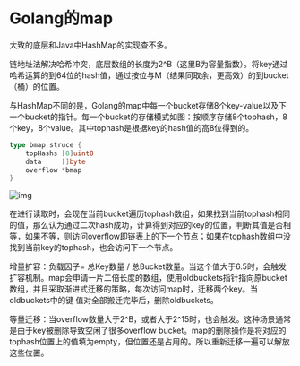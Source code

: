 # Golang的map

大致的底层和Java中HashMap的实现查不多。

链地址法解决哈希冲突，底层数组的长度为2^B（这里B为容量指数）。将key通过哈希运算的到64位的hash值，通过按位与M（结果同取余，更高效）的到bucket（桶）的位置。

与HashMap不同的是，Golang的map中每一个bucket存储8个key-value以及下一个bucket的指针。每一个bucket的存储模式如图：按顺序存储8个tophash，8个key，8个value。其中tophash是根据key的hash值的高8位得到的。

```Go
type bmap struce {
    topHashs [8]uint8
    data     []byte
    overflow *bmap
}
```

![img](https://pz5mjaloly.feishu.cn/space/api/box/stream/download/asynccode/?code=YzA2MjFkMmIwMTRmOGIzYjYwOGJjMDRlNmM0Yzg4MWFfT1I0OE9oZnJENWlwZzJlYm5zWFVkeU9Bd1FQazRyeWVfVG9rZW46Ym94Y25JdzVqa2FWQjVjTXFhR25XSGU3amhnXzE2NzcwMjk5NzQ6MTY3NzAzMzU3NF9WNA)

在进行读取时，会现在当前bucket遍历tophash数组，如果找到当前tophash相同的值，那么认为通过二次hash成功，计算得到对应的key的位置，判断其值是否相等，如果不等，则访问overflow即链表上的下一个节点；如果在tophash数组中没找到当前key的tophash，也会访问下一个节点。

增量扩容：负载因子= 总Key数量 / 总Bucket数量。当这个值大于6.5时，会触发扩容机制。map会申请一片二倍长度的数组，使用oldbuckets指针指向原bucket数组，并且采取渐进式迁移的策略，每次访问map时，迁移两个key。当oldbuckets中的键 值对全部搬迁完毕后，删除oldbuckets。

等量迁移：当overflow数量大于2^B，或者大于2^15时，也会触发。这种场景通常是由于key被删除导致空闲了很多overflow bucket。map的删除操作是将对应的tophash位置上的值填为empty，但位置还是占用的。所以重新迁移一遍可以解放这些位置。